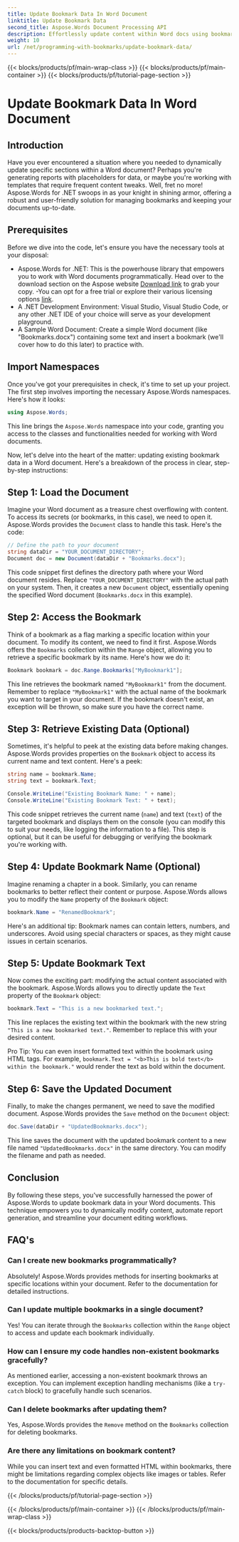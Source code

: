 ```yaml
---
title: Update Bookmark Data In Word Document
linktitle: Update Bookmark Data
second_title: Aspose.Words Document Processing API
description: Effortlessly update content within Word docs using bookmarks & Aspose.Words .NET.  This guide unlocks the power to automate reports, personalize templates & more.
weight: 10
url: /net/programming-with-bookmarks/update-bookmark-data/
---
```


{{< blocks/products/pf/main-wrap-class >}}
{{< blocks/products/pf/main-container >}}
{{< blocks/products/pf/tutorial-page-section >}}

# Update Bookmark Data In Word Document

## Introduction

Have you ever encountered a situation where you needed to dynamically update specific sections within a Word document? Perhaps you're generating reports with placeholders for data, or maybe you're working with templates that require frequent content tweaks. Well, fret no more! Aspose.Words for .NET swoops in as your knight in shining armor, offering a robust and user-friendly solution for managing bookmarks and keeping your documents up-to-date.

## Prerequisites

Before we dive into the code, let's ensure you have the necessary tools at your disposal:

- Aspose.Words for .NET: This is the powerhouse library that empowers you to work with Word documents programmatically. Head over to the download section on the Aspose website [Download link](https://releases.aspose.com/words/net/) to grab your copy. -You can opt for a free trial or explore their various licensing options [link](https://purchase.aspose.com/buy).
- A .NET Development Environment: Visual Studio, Visual Studio Code, or any other .NET IDE of your choice will serve as your development playground.
- A Sample Word Document: Create a simple Word document (like "Bookmarks.docx") containing some text and insert a bookmark (we'll cover how to do this later) to practice with.

## Import Namespaces

Once you've got your prerequisites in check, it's time to set up your project. The first step involves importing the necessary Aspose.Words namespaces. Here's how it looks:

```csharp
using Aspose.Words;
```

This line brings the `Aspose.Words` namespace into your code, granting you access to the classes and functionalities needed for working with Word documents.

Now, let's delve into the heart of the matter: updating existing bookmark data in a Word document. Here's a breakdown of the process in clear, step-by-step instructions:

## Step 1: Load the Document

Imagine your Word document as a treasure chest overflowing with content. To access its secrets (or bookmarks, in this case), we need to open it. Aspose.Words provides the `Document` class to handle this task. Here's the code:

```csharp
// Define the path to your document
string dataDir = "YOUR_DOCUMENT_DIRECTORY";
Document doc = new Document(dataDir + "Bookmarks.docx");
```

This code snippet first defines the directory path where your Word document resides. Replace `"YOUR_DOCUMENT_DIRECTORY"` with the actual path on your system. Then, it creates a new `Document` object, essentially opening the specified Word document (`Bookmarks.docx` in this example).

## Step 2: Access the Bookmark

Think of a bookmark as a flag marking a specific location within your document. To modify its content, we need to find it first. Aspose.Words offers the `Bookmarks` collection within the `Range` object, allowing you to retrieve a specific bookmark by its name. Here's how we do it:

```csharp
Bookmark bookmark = doc.Range.Bookmarks["MyBookmark1"];
```

This line retrieves the bookmark named `"MyBookmark1"` from the document. Remember to replace `"MyBookmark1"` with the actual name of the bookmark you want to target in your document. If the bookmark doesn't exist, an exception will be thrown, so make sure you have the correct name.

## Step 3: Retrieve Existing Data (Optional)

Sometimes, it's helpful to peek at the existing data before making changes. Aspose.Words provides properties on the `Bookmark` object to access its current name and text content. Here's a peek:

```csharp
string name = bookmark.Name;
string text = bookmark.Text;

Console.WriteLine("Existing Bookmark Name: " + name);
Console.WriteLine("Existing Bookmark Text: " + text);
```

This code snippet retrieves the current name (`name`) and text (`text`) of the targeted bookmark and displays them on the console (you can modify this to suit your needs, like logging the information to a file). This step is optional, but it can be useful for debugging or verifying the bookmark you're working with.

## Step 4: Update Bookmark Name (Optional)

Imagine renaming a chapter in a book. Similarly, you can rename bookmarks to better reflect their content or purpose. Aspose.Words allows you to modify the `Name` property of the `Bookmark` object:

```csharp
bookmark.Name = "RenamedBookmark";
```

Here's an additional tip: Bookmark names can contain letters, numbers, and underscores. Avoid using special characters or spaces, as they might cause issues in certain scenarios.

## Step 5: Update Bookmark Text

Now comes the exciting part: modifying the actual content associated with the bookmark. Aspose.Words allows you to directly update the `Text` property of the `Bookmark` object:

```csharp
bookmark.Text = "This is a new bookmarked text.";
```

This line replaces the existing text within the bookmark with the new string `"This is a new bookmarked text."`. Remember to replace this with your desired content.

Pro Tip: You can even insert formatted text within the bookmark using HTML tags. For example, `bookmark.Text = "<b>This is bold text</b> within the bookmark."` would render the text as bold within the document.

## Step 6: Save the Updated Document

Finally, to make the changes permanent, we need to save the modified document. Aspose.Words provides the `Save` method on the `Document` object:

```csharp
doc.Save(dataDir + "UpdatedBookmarks.docx");
```

This line saves the document with the updated bookmark content to a new file named `"UpdatedBookmarks.docx"` in the same directory. You can modify the filename and path as needed.

## Conclusion

By following these steps, you've successfully harnessed the power of Aspose.Words to update bookmark data in your Word documents. This technique empowers you to dynamically modify content, automate report generation, and streamline your document editing workflows.

## FAQ's

### Can I create new bookmarks programmatically?

Absolutely! Aspose.Words provides methods for inserting bookmarks at specific locations within your document. Refer to the documentation for detailed instructions.

### Can I update multiple bookmarks in a single document?

Yes! You can iterate through the `Bookmarks` collection within the `Range` object to access and update each bookmark individually.

### How can I ensure my code handles non-existent bookmarks gracefully?

As mentioned earlier, accessing a non-existent bookmark throws an exception. You can implement exception handling mechanisms (like a `try-catch` block) to gracefully handle such scenarios.

### Can I delete bookmarks after updating them?

Yes, Aspose.Words provides the `Remove` method on the `Bookmarks` collection for deleting bookmarks.

### Are there any limitations on bookmark content?

While you can insert text and even formatted HTML within bookmarks, there might be limitations regarding complex objects like images or tables. Refer to the documentation for specific details.

{{< /blocks/products/pf/tutorial-page-section >}}

{{< /blocks/products/pf/main-container >}}
{{< /blocks/products/pf/main-wrap-class >}}

{{< blocks/products/products-backtop-button >}}
